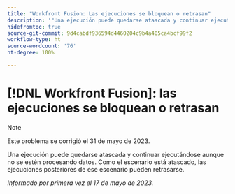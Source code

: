 ```yaml
---
title: "Workfront Fusion: Las ejecuciones se bloquean o retrasan"
description: '"Una ejecución puede quedarse atascada y continuar ejecutándose aunque no se estén procesando datos. Como el escenario está atascado, las ejecuciones posteriores de ese escenario pueden retrasarse".'
hidefromtoc: true
source-git-commit: 9d4cabdf936594d4460204c9b4a405ca4bcf99f2
workflow-type: ht
source-wordcount: '76'
ht-degree: 100%

---
```



# [!DNL Workfront Fusion]: las ejecuciones se bloquean o retrasan

>[!NOTE]
>
>Este problema se corrigió el 31 de mayo de 2023.

Una ejecución puede quedarse atascada y continuar ejecutándose aunque no se estén procesando datos. Como el escenario está atascado, las ejecuciones posteriores de ese escenario pueden retrasarse.

_Informado por primera vez el 17 de mayo de 2023._

